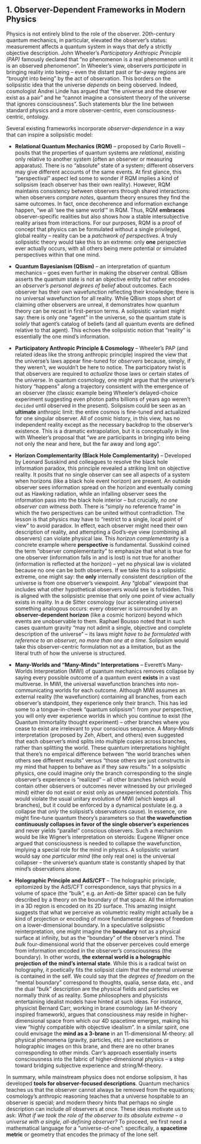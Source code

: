 ## 1. Observer-Dependent Frameworks in Modern Physics

Physics is not entirely blind to the role of the observer. 20th-century quantum mechanics, in particular, elevated the observer’s status: measurement affects a quantum system in ways that defy a strictly objective description. John Wheeler’s *Participatory Anthropic Principle (PAP)* famously declared that “no phenomenon is a real phenomenon until it is an observed phenomenon”. In Wheeler’s view, observers *participate* in bringing reality into being – even the distant past or far-away regions are “brought into being” by the act of observation. This borders on the solipsistic idea that the universe *depends* on being observed. Indeed, cosmologist Andrei Linde has argued that “the universe and the observer exist as a pair” and he “cannot imagine a consistent theory of the universe that ignores consciousness”. Such statements blur the line between standard physics and a more observer-centric, even consciousness-centric, ontology.

Several existing frameworks incorporate *observer-dependence* in a way that can inspire a solipsistic model:

* **Relational Quantum Mechanics (RQM)** – proposed by Carlo Rovelli – posits that the properties of quantum systems are *relational*, existing only relative to another system (often an observer or measuring apparatus). There is no “absolute” state of a system; different observers may give different accounts of the same events. At first glance, this “perspectival” aspect led some to wonder if RQM implies a kind of solipsism (each observer has their own reality). However, RQM maintains consistency between observers through shared interactions: when observers *compare notes*, quantum theory ensures they find the same outcomes. In fact, once decoherence and information exchange happen, “we all ‘see the same world’” in RQM. Thus, RQM **embraces** observer-specific realities but also shows how a stable intersubjective reality arises from interactions. For our purposes, RQM is a proof of concept that physics can be formulated without a single privileged, global reality – reality can be a *patchwork of perspectives*. A truly solipsistic theory would take this to an extreme: only **one** perspective ever actually occurs, with all others being mere potential or simulated perspectives within that one mind.

* **Quantum Bayesianism (QBism)** – an interpretation of quantum mechanics – goes even further in making the observer central. QBism asserts the quantum state is not an objective entity but rather encodes an *observer’s personal degrees of belief* about outcomes. Each observer has their own wavefunction reflecting their knowledge; there is no universal wavefunction for all reality. While QBism stops short of claiming other observers are unreal, it demonstrates how quantum theory can be recast in first-person terms. A solipsistic variant might say: there is only one “agent” in the universe, so the quantum state is *solely* that agent’s catalog of beliefs (and all quantum events are defined relative to that agent). This echoes the solipsistic notion that “reality” is essentially the one mind’s information.

* **Participatory Anthropic Principle & Cosmology** – Wheeler’s PAP (and related ideas like the strong anthropic principle) inspired the view that the universe’s laws appear fine-tuned for *observers* because, simply, if they weren’t, we wouldn’t be here to notice. The participatory twist is that observers are required to *actualize* those laws or certain states of the universe. In quantum cosmology, one might argue that the universe’s history “happens” along a trajectory consistent with the emergence of an observer (the classic example being Wheeler’s delayed-choice experiment suggesting even photon paths billions of years ago weren’t `decided` until observed in the present). Solipsism could be seen as an **ultimate** anthropic limit: the entire cosmos is fine-tuned and actualized for one singular observer. All of cosmic history, in this view, has no independent reality except as the necessary backdrop to the observer’s existence. This is a dramatic extrapolation, but it is conceptually in line with Wheeler’s proposal that “we are participants in bringing into being not only the near and here, but the far away and long ago”.

* **Horizon Complementarity (Black Hole Complementarity)** – Developed by Leonard Susskind and colleagues to resolve the black hole information paradox, this principle revealed a striking limit on objective reality. It posits that no single observer can see all aspects of a system when horizons (like a black hole event horizon) are present. An outside observer sees information spread on the horizon and eventually coming out as Hawking radiation, while an infalling observer sees the information pass into the black hole interior – but crucially, *no one observer can witness both*. There is “simply no reference frame” in which the two perspectives can be united without contradiction. The lesson is that physics may have to “restrict to a single, local point of view” to avoid paradox. In effect, each observer might need their own description of reality, and attempting a God’s-eye view (combining all observers) can violate physical law. This *horizon complementarity* is a concrete example where **perspective** is fundamental. Susskind coined the term “observer complementarity” to emphasize that what is true for one observer (information falls in and is lost) is not true for another (information is reflected at the horizon) – yet no physical law is violated because no one can be both observers. If we take this to a solipsistic extreme, one might say: the **only** internally consistent description of the universe is from one observer’s viewpoint. Any “global” viewpoint that includes what other hypothetical observers would see is forbidden. This is aligned with the solipsistic premise that only one point of view actually exists in reality. In a de Sitter cosmology (our accelerating universe) something analogous occurs: every observer is surrounded by an **observer-dependent horizon** (like a cosmic horizon) beyond which events are unobservable to them. Raphael Bousso noted that in such cases quantum gravity “may not admit a single, objective and complete description of the universe” – its laws might *have to be formulated with reference to an observer, no more than one at a time*. Solipsism would take this observer-centric formulation not as a limitation, but as the literal truth of how the universe is structured.

* **Many-Worlds and “Many-Minds” Interpretations** – Everett’s Many-Worlds Interpretation (MWI) of quantum mechanics removes collapse by saying every possible outcome of a quantum event **exists** in a vast multiverse. In MWI, the universal wavefunction branches into non-communicating worlds for each outcome. Although MWI assumes an external reality (the wavefunction) containing all branches, from each observer’s standpoint, they experience only their branch. This has led some to a tongue-in-cheek “quantum solipsism”: from *your* perspective, you will only ever experience worlds in which you continue to exist (the Quantum Immortality thought experiment) – other branches where you cease to exist are irrelevant to your conscious sequence. A *Many-Minds* interpretation (proposed by Zeh, Albert, and others) even suggested that each observer’s mind splits into multiple copies across branches, rather than splitting the world. These quantum interpretations highlight that there’s no empirical difference between “the world branches when others see different results” versus “those others are just constructs in my mind that happen to behave as if they saw results.” In a solipsistic physics, one could imagine only the branch corresponding to the single observer’s experience is “realized” – all other branches (which would contain other observers or outcomes never witnessed by our privileged mind) either do not exist or exist only as unexperienced *potentials*. This would violate the usual unitary evolution of MWI (which keeps all branches), but it could be enforced by a dynamical postulate (e.g. a collapse that *only* the solipsist’s observations cause). In essence, one might fine-tune quantum theory’s parameters so that **the wavefunction continuously collapses in favor of the single observer’s experiences** and never yields “parallel” conscious observers. Such a mechanism would be like Wigner’s interpretation on steroids: Eugene Wigner once argued that consciousness is needed to collapse the wavefunction, implying a special role for the mind in physics. A solipsistic variant would say *one particular mind* (the only real one) is the universal collapser – the universe’s quantum state is constantly shaped by that mind’s observations alone.

* **Holographic Principle and AdS/CFT** – The holographic principle, epitomized by the AdS/CFT correspondence, says that physics in a volume of space (the “bulk”, e.g. an Anti-de Sitter space) can be fully described by a theory on the boundary of that space. All the information in a 3D region is encoded on its 2D surface. This amazing insight suggests that what we perceive as volumetric reality might actually be a kind of projection or encoding of more fundamental degrees of freedom on a lower-dimensional boundary. In a speculative solipsistic reinterpretation, one might imagine the **boundary** not as a physical surface at infinity, but as the “boundary” of the observer’s mind. The *bulk* four-dimensional world that the observer perceives could emerge from information encoded in the observer’s consciousness (the boundary). In other words, **the external world is a holographic projection of the mind’s internal state**. While this is a radical twist on holography, it poetically fits the solipsist claim that the external universe is contained in the self. We could say that the *degrees of freedom* on the “mental boundary” correspond to thoughts, qualia, sense data, etc., and the dual “bulk” description are the physical fields and particles we normally think of as reality. Some philosophers and physicists entertaining idealist models have hinted at such ideas. For instance, physicist Bernard Carr, working in brane cosmology (an M-theory inspired framework), argues that consciousness may reside in higher-dimensional space from which our 4D spacetime emerges, making his view “highly compatible with objective idealism”. In a similar spirit, one could envisage the **mind as a 3-brane** in an 11-dimensional M-theory: all physical phenomena (gravity, particles, etc.) are excitations or holographic images on this brane, and there are no other branes corresponding to other minds. Carr’s approach essentially inserts consciousness into the fabric of higher-dimensional physics – a step toward bridging subjective experience and string/M-theory.

In summary, while mainstream physics does not endorse solipsism, it has developed **tools for observer-focused descriptions**. Quantum mechanics teaches us that the observer cannot always be removed from the equations; cosmology’s anthropic reasoning teaches that a universe hospitable to an observer is special; and modern theory hints that perhaps no single description can include *all* observers at once. These ideas motivate us to ask: *What if we took the role of the observer to its absolute extreme – a universe with a single, all-defining observer?* To proceed, we first need a mathematical language for a “universe-of-one”: specifically, a **spacetime metric** or geometry that encodes the primacy of the lone self.

